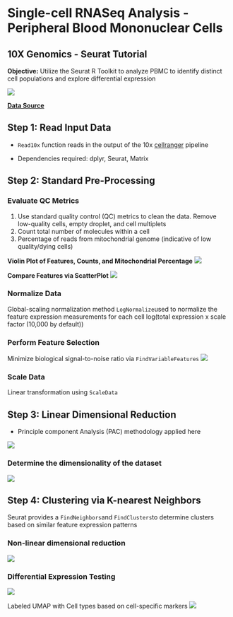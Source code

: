 # Single-cell RNASeq Analysis - Peripheral Blood Mononuclear Cells
## 10X Genomics - Seurat Tutorial

**Objective:** Utilize the Seurat R Toolkit to analyze PBMC to identify distinct cell populations and explore differential expression

<img src="https://d2ygg2jwuhi4sz.cloudfront.net/wp/wp-content/uploads/2018/12/AdobeStock_208548494-1200x480.jpeg">

**[Data Source](https://cf.10xgenomics.com/samples/cell/pbmc3k/pbmc3k_filtered_gene_bc_matrices.tar.gz)**

## Step 1: Read Input Data
- `Read10x` function reads in the output of the 10x [cellranger](https://support.10xgenomics.com/single-cell-gene-expression/software/pipelines/latest/what-is-cell-ranger) pipeline

- Dependencies required: dplyr, Seurat, Matrix

## Step 2: Standard Pre-Processing
### Evaluate QC Metrics
1. Use standard quality control (QC) metrics to clean the data. Remove low-quality cells, empty droplet, and cell multiplets
2. Count total number of molecules within a cell 
3. Percentage of reads from mitochondrial genome (indicative of low quality/dying cells)

**Violin Plot of Features, Counts, and Mitochondrial Percentage**
<img src="/images/vinplot_init.png">

**Compare Features via ScatterPlot**
<img src="/images/featurescatter_pct.mt_nFeat.png">

### Normalize Data
Global-scaling normalization method `LogNormalize`used to normalize the feature expression measurements for each cell
log(total expression x scale factor (10,000 by default))

### Perform Feature Selection
Minimize biological signal-to-noise ratio via `FindVariableFeatures`
<img src="/images/variablefeaturecounts.png">

### Scale Data
Linear transformation using `ScaleData`

## Step 3: Linear Dimensional Reduction
- Principle component Analysis (PAC) methodology applied here
<img src = "images/dimplot_pca.png">

### Determine the dimensionality of the dataset
<img src = "images/jackstrawplot_pc1_15.png">

## Step 4: Clustering via K-nearest Neighbors
Seurat provides a `FindNeighbors`and `FindClusters`to determine clusters based on similar feature expression patterns 

### Non-linear dimensional reduction
<img src = "images/dimplot_umap_labeled.png">

### Differential Expression Testing
<img src="/images/cluster_heatmap.png">

Labeled UMAP with Cell types based on cell-specific markers
<img src = "images/label_cluster_UMAP.png">

